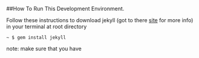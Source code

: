 ##How To Run This Development Environment.  

Follow these instructions to download jekyll (got to there [site](http://jekyllrb.com/docs/installation/) for more info) in your terminal at root directory

`~ $ gem install jekyll`

note: make sure that you have 
